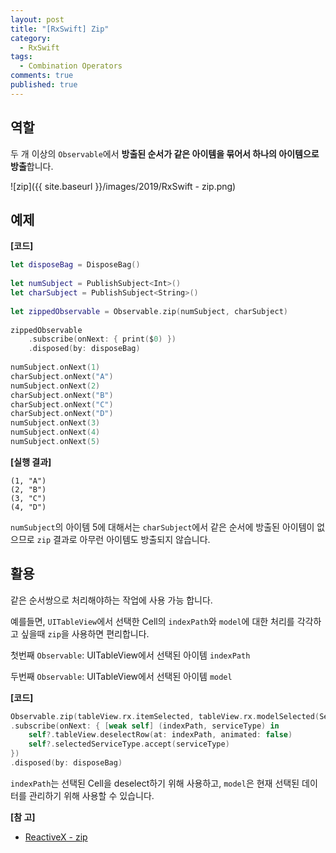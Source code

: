 ```yaml
---
layout: post
title: "[RxSwift] Zip"
category: 
  - RxSwift
tags: 
  - Combination Operators
comments: true
published: true
---
```


## 역할
두 개 이상의 `Observable`에서 **방출된 순서가 같은 아이템을 묶어서 하나의 아이템으로 방출**합니다.

![zip]({{ site.baseurl }}/images/2019/RxSwift - zip.png)

## 예제

**[코드]**

```swift
let disposeBag = DisposeBag()
    
let numSubject = PublishSubject<Int>()
let charSubject = PublishSubject<String>()
    
let zippedObservable = Observable.zip(numSubject, charSubject)
    
zippedObservable
    .subscribe(onNext: { print($0) })
    .disposed(by: disposeBag)
    
numSubject.onNext(1)
charSubject.onNext("A")
numSubject.onNext(2)
charSubject.onNext("B")
charSubject.onNext("C")
charSubject.onNext("D")
numSubject.onNext(3)
numSubject.onNext(4)
numSubject.onNext(5)
```

**[실행 결과]**

```
(1, "A")
(2, "B")
(3, "C")
(4, "D")
```

`numSubject`의 아이템 5에 대해서는 `charSubject`에서 같은 순서에 방출된 아이템이 없으므로 `zip` 결과로 아무런 아이템도 방출되지 않습니다.

## 활용
같은 순서쌍으로 처리해야하는 작업에 사용 가능 합니다.

예를들면, `UITableView`에서 선택한 Cell의 `indexPath`와 `model`에 대한 처리를 각각하고 싶을때 `zip`을 사용하면 편리합니다.

첫번째 `Observable`: UITableView에서 선택된 아이템 `indexPath`

두번째 `Observable`: UITableView에서 선택된 아이템 `model`


**[코드]**

```swift
Observable.zip(tableView.rx.itemSelected, tableView.rx.modelSelected(ServiceType.self))
.subscribe(onNext: { [weak self] (indexPath, serviceType) in
    self?.tableView.deselectRow(at: indexPath, animated: false)
    self?.selectedServiceType.accept(serviceType)
})
.disposed(by: disposeBag)
```

`indexPath`는 선택된 Cell을 deselect하기 위해 사용하고, `model`은 현재 선택된 데이터를 관리하기 위해 사용할 수 있습니다.

**[참 고]**

- [ReactiveX - zip](http://reactivex.io/documentation/operators/zip.html)
